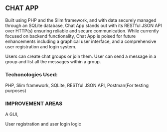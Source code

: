 ## CHAT APP ##


Built using PHP and the Slim framework, and with data securely managed through an SQLite database, Chat App stands out with its RESTful JSON API over HTTP(s) ensuring reliable and secure communication. While currently focused on backend functionality, Chat App is poised for future enhancements including a graphical user interface, and a comprehensive user registration and login system.


Users can create chat groups or join them. User can send a message in a group and list all the messages within a group.


### Techonologies Used: ###
PHP, Slim framework, SQLite, RESTful JSON API, Postman(For testing purposes)

### IMPROVEMENT AREAS ###
  A GUI,

  
  User registration and user login logic
  
